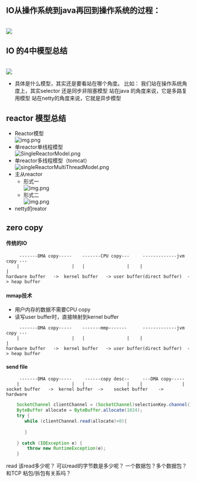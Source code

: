 ## IO从操作系统到java再回到操作系统的过程：
<br/>![](resource/zero-copy.png)
## IO 的4中模型总结
<br/>![](resource/IO模型.png)
* 具体是什么模型，其实还是要看站在哪个角度。
  比如：
  我们站在操作系统角度上，其实selector 还是同步非阻塞模型
  站在java 的角度来说，它是多路复用模型
  站在netty的角度来说，它就是异步模型
## reactor 模型总结
* Reactor模型
  <br/>![img.png](resource/reactorModel.png)
* 单reactor单线程模型
  <br/>![SingleReactorModel.png](resource%2FSingleReactorModel.png)
* 单reactor多线程模型（tomcat）
  <br/>![singleReactorMultiThreadModel.png](resource%2FsingleReactorMultiThreadModel.png)
* 主从reactor
  * 形式一
<br/>![img.png](resource/主从reator.png)
  * 形式二
<br/>![img.png](resource/mltiReactorModel.png)
* netty的reator

## zero copy
#### 传统的IO  
~~~code
     -------DMA copy-----    -------CPU copy---     -------------jvm copy ---
    |                    |   |                |    |                         |
hardware buffer   ->  kernel buffer   -> user buffer(direct buffer)  -> heap buffer
~~~
#### mmap技术
* 用户内存的数据不需要CPU copy
* 读写user buffer时，直接映射到kernel buffer
~~~code
     -------DMA copy-----    -------mmp-------      -------------jvm copy ---
    |                    |   |                |    |                         |
hardware buffer   ->  kernel buffer   -> user buffer(direct buffer)  -> heap buffer
~~~
#### send file
~~~
     -------DMA copy-----     ------copy desc--     ---DMA copy-----
    |                    |   |                |    |               |       
socket buffer   ->  kernel buffer  ->    socket buffer    ->   hardware  
~~~

~~~java
    SocketChannel clientChannel = (SocketChannel)selectionKey.channel();
    ByteBuffer allocate = ByteBuffer.allocate(1024);
    try {
       while (clientChannel.read(allocate)>0){
            
       }
    
    } catch (IOException e) {
        throw new RuntimeException(e);
    }
~~~
read 该read多少呢？ 可以read的字节数是多少呢？ 一个数据包？多个数据包？ 和TCP 粘包/拆包有关系吗？

